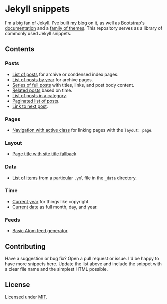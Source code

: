# Jekyll snippets

I'm a big fan of Jekyll. I've built [my blog](http://markdotto.com) on it, as well as [Bootstrap's documentation](http://getbootstrap.com) and a [family of themes](http://getpoole.com). This repository serves as a library of commonly used Jekyll snippets.

## Contents

### Posts

- [List of posts](posts-list.html) for archive or condensed index pages.
- [List of posts by year](posts-archive-by-year.html) for archive pages.
- [Series of full posts](posts-full.html) with titles, links, and post body content.
- [Related posts](posts-related.html) based on time.
- [List of posts in a category](posts-in-category.html).
- [Paginated list of posts](http://jekyllrb.com/docs/pagination/).
- [Link to next post](posts-next-post.html).

### Pages

- [Navigation with active class](pages-nav.html) for linking pages with the `layout: page`.

### Layout

- [Page title with site title fallback](layout-page-title.html)

### Data

- [List of items](data-list.html) from a particular `.yml` file in the `_data` directory.

### Time

- [Current year](time-current-year.html) for things like copyright.
- [Current date](time-month-day-year.html) as full month, day, and year.

### Feeds

- [Basic Atom feed generator](atom.xml)

## Contributing

Have a suggestion or bug fix? Open a pull request or issue. I'd be happy to have more snippets here. Update the list above and include the snippet with a clear file name and the simplest HTML possible.

## License

Licensed under [MIT](LICENSE).
